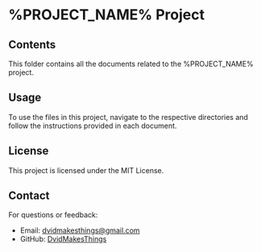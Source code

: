# %PROJECT_NAME% Project

## Contents
This folder contains all the documents related to the %PROJECT_NAME% project.

## Usage
To use the files in this project, navigate to the respective directories and follow the instructions provided in each document.

## License
This project is licensed under the MIT License.

## Contact
For questions or feedback:
- Email: [dvidmakesthings@gmail.com](mailto:s.dvidmakesthings@gmail.com)
- GitHub: [DvidMakesThings](https://github.com/DvidMakesThings)